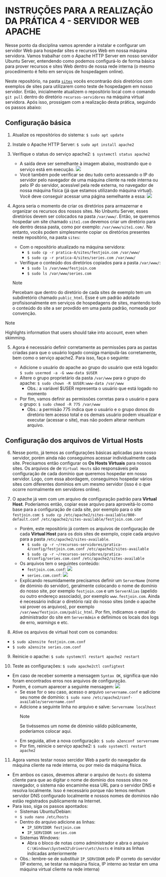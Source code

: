 # INSTRUÇÕES PARA A REALIZAÇÃO DA PRÁTICA 4 - SERVIDOR WEB APACHE

Nesse ponto da disciplina vamos aprender a instalar e configurar um servidor Web para hospedar sites e recursos Web em nossa máquina servidora. Vamos trabalhar com o Apache HTTP Server em nosso servidor Ubuntu Server, entendendo como podemos configurá-lo de forma básica para prover recursos e sites Web dentro de nossa rede interna (o mesmo procedimento é feito em serviços de hospedagem online).

Neste repositório, na pasta [`sites`](pratica-4/sites) vocês encontrarão dois diretórios com exemplos de sites para utilizarem como teste de hospedagem em nosso servidor. Então, inicialmente atualizem o repositório local com o comando `git pull` dentro do diretório `recursos-servidores` na máquina virtual servidora. Após isso, prossigam com a realização desta prática, seguindo os passos abaixo:

## Configuração básica

1. Atualize os repositórios do sistema: `$ sudo apt update`

2. Instale o Apache HTTP Server: `$ sudo apt install apache2`

3. Verifique o status do serviço apache2: `$ systemctl status apache2`

   - A saída deve ser semelhante à imagem abaixo, mostrando que o serviço está em execução.
     <img src="imagens/apache1.png">
   - Você também pode verificar se deu tudo certo acessando o IP do servidor pelo navegador de uma máquina cliente na rede interna ou pelo IP do servidor, acessível pela rede externa, no navegador de nossa máquina física (já que estamos utilizando máquina virtual). Você deve conseguir acessar uma página semelhante a essa:
     <img src="imagens/apache2.png">

4. Agora seria o momento de criar os diretórios para armazernar e organizar os recursos dos nossos sites. No Unbuntu Server, esses diretórios devem ser colocados na pasta `/var/www/`. Então, se queremos hospedar um site chamado `site1.com` devemos criar um diretório para ele dentro dessa pasta, como por exemplo: `/var/www/site1.com/`. No entanto, vocês podem simplesmente copiar os diretórios presentes neste repositório, na pasta `sites`:

   - Com o repositório atualizado na máquina servidora:
     - `$ sudo cp -r pratica-4/sites/festjoin.com /var/www/`
     - `$ sudo cp -r pratica-4/sites/series.com /var/www/`
   - Verifique o conteúdo dos diretórios copiados para a pasta `/var/www/`:
     - `$ sudo ls /var/www/festjoin.com`
     - `$ sudo ls /var/www/series.com`

   >[!NOTE]
   >Percebam que dentro do diretório de cada sites de exemplo tem um subdiretório chamado `public_html`. Esse é um padrão adotado profisisonalmente em serviços de hospedagens de sites, mantendo todo o conteúdo do site a ser provdido em uma pasta padrão, nomeada por convenção.

> [!NOTE]  
> Highlights information that users should take into account, even when skimming.

5. Agora é necessário definir corretamente as permissões para as pastas criadas para que o usuário logado consiga manipulá-las corretamente, bem como o serviço apache2. Para isso, faça o seguinte:

   - Adicione o usuário do apache ao grupo do usuário que está logado: `$ sudo usermod -a -G www-data $USER`
   - Altere o grupo proprietário da pasta `/var/www` para o grupo do apache: `$ sudo chown -R $USER:www-data /var/www`
     - Obs.: a variável $USER representa o usuário que está logado no momento
   - Por fim, vamos definir as permissões corretas para o usuário e para o grupo: `$ sudo chmod -R 775 /var/www`
     - Obs.: a permisão 775 indica que o usuário e o grupo donos do diretório tem acesso total e os demais usuário podem visualizar e executar (acessar o site), mas não podem alterar nenhum arquivo.

## Configuração dos arquivos de Virtual Hosts

6. Nesse ponto, já temos as configurações básicas aplicadas para nosso servidor, porém ainda não conseguimos acessar individualmente cada site. Precisamos então configurar os **Os Hosts Virtuais** para nossos sites. Os arquivos de de `Virtual Hosts` são responsáveis pela configuração de cada domínio que queremos hospedar em nosso servidor. Logo, com essa abordagem, conseguimos hospedar vários sites com diferentes domínios em um mesmo servidor (isso é o que ocorre normalmente em servidores online).

7. O apache já vem com um arquivo de configuração padrão para **Virtual Host**. Poderíamos então, copiar esse arquivo para aproveitá-lo como base para a configuração de cada site, por exemplo para o site `festjoin.com`: `$ sudo cp /etc/apache2/sites-available/000-default.conf /etc/apache2/sites-available/festjoin.com.conf`

   - Porém, este repositório já contem os arquivos de configuração de cada **Virtual Host** para os dois sites de exemplo, copie cada arquivo para a pasta `/etc/apache2/sites-available`.
     - `$ sudo cp -r ~/recursos-servidores/pratica-4/config/festjoin.com.conf /etc/apache2/sites-available`
     - `$ sudo cp -r ~/recursos-servidores/pratica-4/config/series.com.conf /etc/apache2/sites-available`
   - Os arquivos tem o seguintes conteúdo:
     - `festjoin.com.conf`:
       <img src="imagens/apache3.png">
     - `series.com.conf`:
       <img src="imagens/apache3.png">
   - Explicando resumidamente precisamos definir um `ServerName` (nome de dóminio do servidor), geralmente colocando o nome de domínio do nosso site, por exemplo `festjoin.com` e um `ServerAlias` (apelido ou outro endereço associado), por exemplo `www.festjoin.com`. Ainda é necessário indicar o diretório raiz do nosso sites (onde o apache vai prover os arquivos), por exemplo `/var/www/festjoin.com/public_html`. Por fim, indicamos o email do administrador do site em `ServerAdmin` e definimos os locais dos logs de erro, _warnings_ e etc.

8. Ative os arquivos de virtual host com os comandos:

- `$ sudo a2ensite festjoin.com.conf`
- `$ sudo a2ensite series.com.conf`

9. Reinicie o apache: `$ sudo systemctl restart apache2 restart`

10. Teste as configurações: `$ sudo apache2ctl configtest`

- Em caso de receber somente a mensagem `Syntax OK`, significa que não foram encontrados erros nos arquivos de configuração.
- Porém, é comum aparecer a seguinte mensagem:
  <img src="imagens/apache5.png">
  - Se esse for o seu caso, acesso o arquivo `servername.conf` e adicione seu nome de domínio: `$ sudo nano /etc/apache2/conf-available/servername.conf`
  - Adicione a seguinte linha no arquivo e salve: `Servername localhost`
    > [!NOTE]
    > Se tivéssemos um nome de dóminio válido públicamente, poderíamos colocar aqui.
  - Em seguida, ative a nova configuração: `$ sudo a2enconf servername`
  - Por fim, reinicie o serviço apache2: `$ sudo systemctl restart apache2`

11. Agora vamos testar nosso sercidor Web a partir do navegador da máquina cliente na rede interna, ou por meio da máquina física.

- Em ambos os casos, devemos alterar o arquivo de `hosts` do sistema cliente para que ao digitar o nome de domínio dos nossos sites no navegador, o sistema não encaminhe essa URL para o servidor DNS e resolva localmente. Isso é necessário porque não temos nenhum servidor DNS configurado localmente e nossos nomes de domínios não estão registrados publicamente na Internet.
- Para isso, siga os passos apontados:
  - Sistemas Ubuntu/Debian:
  - `$ sudo nano /etc/hosts`
  - Dentro do arquivo adicione as linhas:
    - `IP_SERVIDOR festjoin.com`
    - `IP_SERVIDOR series.com`
  - Sistemas Windows:
    - Abra o bloco de notas como administrador e abra o arquivo `C:\Windows\System32\drivers\etc\hosts` e insira as linhas indicadas anteriormente
  - Obs.: lembre-se de substituir `IP_SERVIDOR` pelo IP correto do servidor (IP externo, se testar na máquina física, IP interno ao testar em uma máquina virtual cliente na rede interna)
